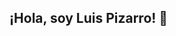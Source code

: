 ## ¡Hola, soy Luis Pizarro! 👋

<!--
**LuisPizarro04/LuisPizarro04** is a ✨ _special_ ✨ repository because its `README.md` (this file) appears on your GitHub profile.

Soy **Ingeniero en Sistemas y Control de Gestión**, con una profunda pasión por la tecnología, el desarrollo de software y la optimización de procesos. A lo largo de mi carrera, me he enfocado en resolver problemas empresariales a través de la tecnología, desarrollando soluciones innovadoras que mejoran la eficiencia y el control en diferentes áreas.

## 🌟 Sobre mí
- 🔧 Actualmente trabajo como **Ingeniero en Sistemas y Control de Gestión** en **Inmobiliaria Costanera Pacífico SPA** y **Constructora del Mar II SPA**.
- 💻 Tengo experiencia en una amplia gama de tecnologías: **Python**, **R**, **Java**, **SQL**, **Power BI**, y frameworks como **Django**. Utilizo herramientas como **MySQL Workbench**, **SQL Server**, **PostgreSQL** y **Pandas**, entre otras.
- 🤖 Apasionado por la **inteligencia artificial** y el **machine learning**, he implementado proyectos que utilizan algoritmos avanzados para resolver problemas reales, como un sistema de citas médicas optimizado mediante aprendizaje automático.
- 🎓 Además de mi experiencia práctica, he impartido clases de **Programación Avanzada en Java** en la **Universidad Católica del Norte**, y he publicado un artículo sobre **sistemas de aprendizaje automático aplicados a la salud pública**.

## 🚀 Áreas de experiencia
- **Automatización de procesos**: Desarrollo de scripts para automatizar reportes y análisis de datos, utilizando lenguajes como Python y R.
- **Desarrollo de software**: Diseño y creación de sistemas personalizados, especialmente enfocados en la optimización de la gestión comercial en empresas.
- **Análisis de datos**: Uso de herramientas de visualización como Power BI para generar reportes y análisis que ayudan a la toma de decisiones estratégicas.
- **Machine Learning**: Implementación de modelos de aprendizaje automático para mejorar la eficiencia de los sistemas y procesos, como la clasificación de citas médicas y la predicción de comportamientos de usuarios.

## 📈 Últimos proyectos destacados
- **Sistema Planificación Last Planner® **: Desarrollo de un sistema que permitirá gestionar de mejor manera la aplicación de la metodología Last Planner System para proyectos de construcción.
- **Sistema de Gestión Comercial y CRM**: Desarrollo de un sistema integral para gestionar y optimizar la venta de departamentos, con enfoque en la automatización de procesos y la recopilación eficiente de datos.
- **Prototipo de sistema de citas médicas**: Creación de un sistema que utiliza **algoritmos de machine learning** para la asignación eficiente de citas médicas, basándose en restricciones y preferencias del usuario.
- **Automatización de reportes COVID**: Implementación de scripts en R para la **Seremi de Salud**, automatizando reportes y mejorando el análisis de datos relacionados con la pandemia.

## 🛠️ Tecnologías y herramientas
- **Lenguajes**: Python, Java, R, SQL
- **Frameworks**: Django, Django Rest Framework
- **Bases de datos**: MySQL, PostgreSQL, SQL Server
- **Herramientas**: Power BI, RStudio, PyCharm, Pandas, NumPy, scikit-learn
- **IDE**: Visual Estudio Code, Pycharm, IntelliJ
- **Metodologías**: Scrum, Kanban, Last Planner System

## 🌱 Siempre aprendiendo
Soy un firme creyente en la mejora continua y la necesidad de mantenerse actualizado en las últimas tendencias tecnológicas. Por ello, he completado diversas certificaciones, incluyendo:
- **Modelamiento de Bases de Datos y Consultas con SQL Server** - Pontificia Universidad Católica de Chile
- **Software Engineering for Data Scientists in Python**
- **Data Manipulation with pandas**
- **Introduction to Data Science in Python**

## 🤝 Colaboremos
Si tienes un proyecto interesante, una idea para discutir o simplemente deseas conectarte, ¡no dudes en contactarme!
- 📧 **Correo**: luispizarroalvarez8@gmail.com
- 💼 **LinkedIn**: [Luis Pizarro](https://www.linkedin.com/in/luispizarroalvarez-ing/)

¡Gracias por visitar mi perfil de GitHub y estar al tanto de mis proyectos! 🚀




Here are some ideas to get you started:

- 🔭 I’m currently working on ...
- 🌱 I’m currently learning ...
- 👯 I’m looking to collaborate on ...
- 🤔 I’m looking for help with ...
- 💬 Ask me about ...
- 📫 How to reach me: ...
- 😄 Pronouns: ...
- ⚡ Fun fact: ...
-->
